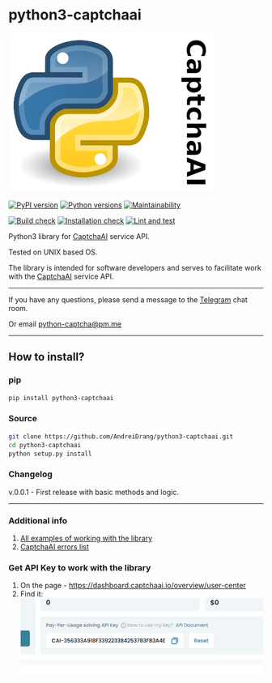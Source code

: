 # python3-captchaai
![](files/CaptchaAISm.png)

[![PyPI version](https://badge.fury.io/py/python3-captchaai.svg)](https://badge.fury.io/py/python3-captchaai)
[![Python versions](https://img.shields.io/pypi/pyversions/python3-captchaai.svg?logo=python&logoColor=FBE072)](https://badge.fury.io/py/python3-captchaai)
[![Maintainability](https://api.codeclimate.com/v1/badges/3431fd3fe71baf7eb9da/maintainability)](https://codeclimate.com/github/AndreiDrang/python3-captchaai/maintainability)

[![Build check](https://github.com/AndreiDrang/python3-captchaai/actions/workflows/test_build.yml/badge.svg?branch=main)](https://github.com/AndreiDrang/python3-captchaai/actions/workflows/test_build.yml)
[![Installation check](https://github.com/AndreiDrang/python3-captchaai/actions/workflows/install.yml/badge.svg?branch=main)](https://github.com/AndreiDrang/python3-captchaai/actions/workflows/install.yml)
[![Lint and test](https://github.com/AndreiDrang/python3-captchaai/actions/workflows/test_and_lint.yml/badge.svg?branch=main)](https://github.com/AndreiDrang/python3-captchaai/actions/workflows/test_and_lint.yml)


Python3 library for [CaptchaAI](https://www.captchaai.io/) service API.

Tested on UNIX based OS.

The library is intended for software developers and serves to facilitate work with the [CaptchaAI](https://www.captchaai.io/) service API.

***

If you have any questions, please send a message to the [Telegram](https://t.me/pythoncaptcha) chat room.

Or email python-captcha@pm.me

***

## How to install?

### pip

```bash
pip install python3-captchaai
```

### Source
```bash
git clone https://github.com/AndreiDrang/python3-captchaai.git
cd python3-captchaai
python setup.py install
```

### Changelog

v.0.0.1 - First release with basic methods and logic.

***

### Additional info
1. [All examples of working with the library](src/examples)
2. [CaptchaAI errors list](https://captchaai.atlassian.net/wiki/spaces/CAPTCHAAI/pages/426145/errorCode+full+list+of+errors)


### Get API Key to work with the library
1. On the page - https://dashboard.captchaai.io/overview/user-center
2. Find it: ![img.png](files/img.png)
